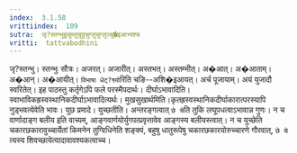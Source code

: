 ```yaml
---
index:  3.1.58
vrittiindex:  109
sutra:  जृ?स्तन्भुम्रुचुम्लुचुग्रुचुग्लुचुग्लुञ्चु�इआभ्यश्च
vritti:  tattvabodhini 
---
```


जृ?स्तन्भु। स्तन्भुः सौत्रः। अजरत्। अजारीत्। अस्तभत्। अस्तम्भीत्। अ�आत्। अ�आताम्। अ�आन्। अ�आयीत्। `विभाषा धेट्?श्व्यो`रिति चङि--अशि�इआयत्। अर्च पूजायाम्। अयं युजादौ स्वरितेत्। इह पाठस्तु कर्तृगेऽपि फले परस्मैपदार्थः। दीर्घाऽभावादिति। स्वाभाविकह्रस्वस्थानिकदीर्घाऽभावादित्यर्थः। मुखसुखार्थमिति।कृतह्रस्वस्थानिकदीर्घाकारात्परस्यापि नुड्भवत्येवेति भावः। युछ प्रमादे। युच्छतीति। अन्तरङ्गत्वात् `छे चे`ति तुकि लघूपधत्वाऽभावान्न गुणः। न च वार्णादाङ्ग बलीय इति वाच्यम्, आङ्गवार्णयोर्युगपत्प्रवृत्तावेव आङ्गस्य बलीयस्त्वात्। न च युच्छेति चकारछकारावुच्चार्येतां किमनेन तुग्विधिनेति शङ्क्यं, बहुषु धातुरूपेषु चकारछकारयोरुच्चारणे गौरवात्, `छे चे` त्यस्य शिवच्छायेत्यादावावश्यकत्वाच्च।

